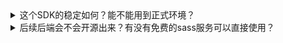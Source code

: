 
<details>
 <summary>这个SDK的稳定如何？能不能用到正式环境？</summary>

目前本人所在的公司的监控系统也在使用当前SDK，所以也在迭代中，到目前而言稳定性还是OK的，而且已经码完e2e，单测也coding中。

</details>



<details>
 <summary>后续后端会不会开源出来？有没有免费的sass服务可以直接使用？</summary>

目前后端也在持续迭代中，等迭代稳定后会考虑将`sass`务开放出来

</details>
